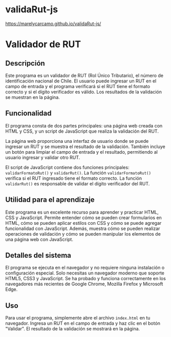 # validaRut-js

https://marelycarcamo.github.io/validaRut-js/

# Validador de RUT

## Descripción

Este programa es un validador de RUT (Rol Único Tributario), el número de identificación nacional de Chile. El usuario puede ingresar un RUT en el campo de entrada y el programa verificará si el RUT tiene el formato correcto y si el dígito verificador es válido. Los resultados de la validación se muestran en la página.

## Funcionalidad

El programa consta de dos partes principales: una página web creada con HTML y CSS, y un script de JavaScript que realiza la validación del RUT.

La página web proporciona una interfaz de usuario donde se puede ingresar un RUT y se muestra el resultado de la validación. También incluye un botón para limpiar el campo de entrada y el resultado, permitiendo al usuario ingresar y validar otro RUT.

El script de JavaScript contiene dos funciones principales: `validarFormatoRut()` y `validarRut()`. La función `validarFormatoRut()` verifica si el RUT ingresado tiene el formato correcto. La función `validarRut()` es responsable de validar el dígito verificador del RUT.

## Utilidad para el aprendizaje

Este programa es un excelente recurso para aprender y practicar HTML, CSS y JavaScript. Permite entender cómo se pueden crear formularios en HTML, cómo se pueden aplicar estilos con CSS y cómo se puede agregar funcionalidad con JavaScript. Además, muestra cómo se pueden realizar operaciones de validación y cómo se pueden manipular los elementos de una página web con JavaScript.

## Detalles del sistema

El programa se ejecuta en el navegador y no requiere ninguna instalación o configuración especial. Solo necesitas un navegador moderno que soporte HTML5, CSS3 y JavaScript. Se ha probado y funciona correctamente en los navegadores más recientes de Google Chrome, Mozilla Firefox y Microsoft Edge.

## Uso

Para usar el programa, simplemente abre el archivo `index.html` en tu navegador. Ingresa un RUT en el campo de entrada y haz clic en el botón "Validar". El resultado de la validación se mostrará en la página.
